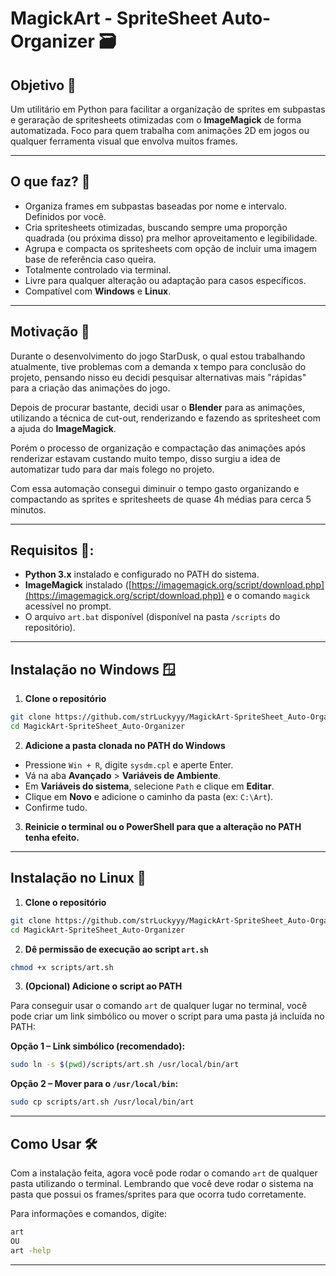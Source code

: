# MagickArt - SpriteSheet Auto-Organizer 🗃️

## Objetivo 🎯
Um utilitário em Python para facilitar a organização de sprites em subpastas e geraração de spritesheets otimizadas com o **ImageMagick** de forma automatizada. Foco para quem trabalha com animações 2D em jogos ou qualquer ferramenta visual que envolva muitos frames.

---

## O que faz? 👀
- Organiza frames em subpastas baseadas por nome e intervalo. Definidos por você.
- Cria spritesheets otimizadas, buscando sempre uma proporção quadrada (ou próxima disso) pra melhor aproveitamento e legibilidade.
- Agrupa e compacta os spritesheets com opção de incluir uma imagem base de referência caso queira.
- Totalmente controlado via terminal.
- Livre para qualquer alteração ou adaptação para casos específicos.
- Compatível com **Windows** e **Linux**.

---
## Motivação 🤔
Durante o desenvolvimento do jogo StarDusk, o qual estou trabalhando atualmente, tive problemas com a demanda x tempo para conclusão do projeto, pensando nisso eu decidi pesquisar alternativas mais "rápidas" para a criação das animações do jogo. 

Depois de procurar bastante, decidi usar o **Blender** para as animações, utilizando a técnica de cut-out, renderizando e fazendo as spritesheet com a ajuda do **ImageMagick**.

Porém o processo de organização e compactação das animações após renderizar estavam custando muito tempo, disso surgiu a idea de automatizar tudo para dar mais folego no projeto.

Com essa automação consegui diminuir o tempo gasto organizando e compactando as sprites e spritesheets de quase 4h médias para cerca 5 minutos.

---

## Requisitos 🛑:
* **Python 3.x** instalado e configurado no PATH do sistema.
* **ImageMagick** instalado ([https://imagemagick.org/script/download.php](https://imagemagick.org/script/download.php)) e o comando `magick` acessível no prompt.
* O arquivo `art.bat` disponível (disponível na pasta `/scripts` do repositório).

---

## Instalação no Windows 🪟
1. **Clone o repositório**

```bash
git clone https://github.com/strLuckyyy/MagickArt-SpriteSheet_Auto-Organizer.git
cd MagickArt-SpriteSheet_Auto-Organizer
```

2. **Adicione a pasta clonada no PATH do Windows**

* Pressione `Win + R`, digite `sysdm.cpl` e aperte Enter.
* Vá na aba **Avançado** > **Variáveis de Ambiente**.
* Em **Variáveis do sistema**, selecione `Path` e clique em **Editar**.
* Clique em **Novo** e adicione o caminho da pasta (ex: `C:\Art`).
* Confirme tudo.

3. **Reinicie o terminal ou o PowerShell para que a alteração no PATH tenha efeito.**

---

## Instalação no Linux 🐧

1. **Clone o repositório**

```bash
git clone https://github.com/strLuckyyy/MagickArt-SpriteSheet_Auto-Organizer.git
cd MagickArt-SpriteSheet_Auto-Organizer
```

2. **Dê permissão de execução ao script `art.sh`**

```bash
chmod +x scripts/art.sh
```

3. **(Opcional) Adicione o script ao PATH**

Para conseguir usar o comando `art` de qualquer lugar no terminal, você pode criar um link simbólico ou mover o script para uma pasta já incluída no PATH:

**Opção 1 – Link simbólico (recomendado):**

```bash
sudo ln -s $(pwd)/scripts/art.sh /usr/local/bin/art
```

**Opção 2 – Mover para o `/usr/local/bin`:**

```bash
sudo cp scripts/art.sh /usr/local/bin/art
```

---

## Como Usar 🛠️
Com a instalação feita, agora você pode rodar o comando `art` de qualquer pasta utilizando o terminal. Lembrando que você deve rodar o sistema na pasta que possui os frames/sprites para que ocorra tudo corretamente.

Para informações e comandos, digite:
```bash
art
OU
art -help
```
---

